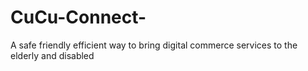# CuCu-Connect-
A safe friendly efficient way to bring digital commerce services to the elderly and disabled 
